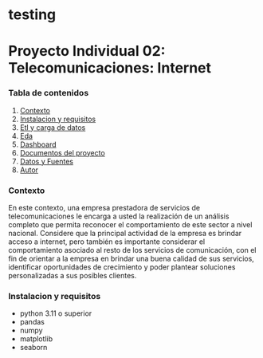 # testing

# Proyecto Individual 02: Telecomunicaciones: Internet
### Tabla de contenidos

1. [Contexto](#contexto)
2. [Instalacion y requisitos](#instalacion-y-requisitos)
3. [Etl y carga de datos](#etl-y-carga-de-datos)
4. [Eda](#eda)
5. [Dashboard](#dashboard)
6. [Documentos del proyecto](#documentos-del-proyecto)
7. [Datos y Fuentes](#datos-y-fuentes)
8. [Autor](#autor)

### Contexto
En este contexto, una empresa prestadora de servicios de telecomunicaciones le encarga a usted la realización de un análisis completo que permita reconocer el comportamiento de este sector a nivel nacional. Considere que la principal actividad de la empresa es brindar acceso a internet, pero también es importante considerar el comportamiento asociado al resto de los servicios de comunicación, con el fin de orientar a la empresa en brindar una buena calidad de sus servicios, identificar oportunidades de crecimiento y poder plantear soluciones personalizadas a sus posibles clientes.

### Instalacion y requisitos

- python 3.11 o superior
- pandas
- numpy
- matplotlib
- seaborn